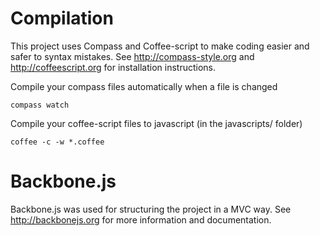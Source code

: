 # Compilation

This project uses Compass and Coffee-script to make coding easier and safer to syntax mistakes.
See <http://compass-style.org> and <http://coffeescript.org> for installation instructions.

Compile your compass files automatically when a file is changed
```
compass watch
```

Compile your coffee-script files to javascript (in the javascripts/ folder)
```
coffee -c -w *.coffee
```

# Backbone.js

Backbone.js was used for structuring the project in a MVC way.  See http://backbonejs.org for more information and documentation.